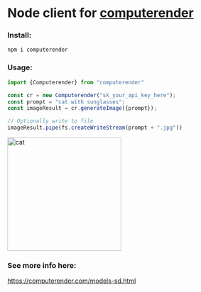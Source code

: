 # Node client for [computerender](https://computerender.com)

### Install:  
```npm i computerender```

### Usage:  
```javascript
import {Computerender} from "computerender"

const cr = new Computerender("sk_your_api_key_here");
const prompt = "cat with sunglasses";
const imageResult = cr.generateImage({prompt});

// Optionally write to file 
imageResult.pipe(fs.createWriteStream(prompt + ".jpg"))
```
<img src="https://api.computerender.com/generate/cat-with-sunglasses.jpg" 
alt="cat" width="256"/>

### See more info here:  
https://computerender.com/models-sd.html